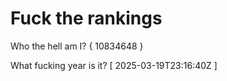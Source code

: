 # Fuck the rankings

Who the hell am I?
{ 10834648 }

What fucking year is it?
[ 2025-03-19T23:16:40Z ]
